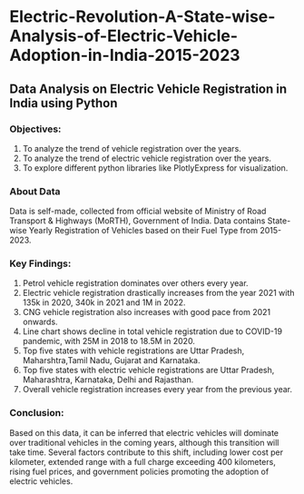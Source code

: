 # Electric-Revolution-A-State-wise-Analysis-of-Electric-Vehicle-Adoption-in-India-2015-2023
## Data Analysis on Electric Vehicle Registration in India using Python

### Objectives:
1. To analyze the trend of vehicle registration over the years.
2. To analyze the trend of electric vehicle registration over the years.
3. To explore different python libraries like PlotlyExpress for visualization.

### About Data
  Data is self-made, collected from official website of Ministry of Road Transport & Highways (MoRTH), Government of India. Data contains State-wise Yearly Registration of Vehicles based on their Fuel Type from 2015-2023.

### Key Findings:
1. Petrol vehicle registration dominates over others every year.
2. Electric vehicle registration drastically increases from the year 2021 with 135k in 2020, 340k in 2021 and 1M in 2022.
3. CNG vehicle registration also increases with good pace from 2021 onwards.
4. Line chart shows decline in total vehicle registration due to COVID-19 pandemic, with 25M in 2018 to  18.5M in 2020.
5. Top five states with vehicle registrations are Uttar Pradesh, Maharshtra,Tamil Nadu, Gujarat and Karnataka.
6. Top five states with electric vehicle registrations are Uttar Pradesh, Maharashtra, Karnataka, Delhi and Rajasthan.
7. Overall vehicle registration increases every year from the previous year.

### Conclusion:
  Based on this data, it can be inferred that electric vehicles will dominate over traditional vehicles in the coming years, although this transition will take time. Several factors contribute to this shift, including lower cost per kilometer, extended range with a full charge exceeding 400 kilometers, rising fuel prices, and government policies promoting the adoption of electric vehicles.

